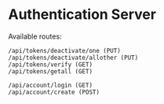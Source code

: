 # Authentication Server

Available routes:

```
/api/tokens/deactivate/one (PUT)
/api/tokens/deactivate/allother (PUT)
/api/tokens/verify (GET)
/api/tokens/getall (GET)

/api/account/login (GET)
/api/account/create (POST)

```
